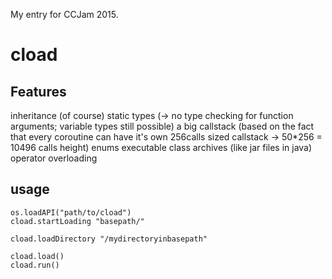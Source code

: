 My entry for CCJam 2015.

# cload
## Features
inheritance (of course)
static types (-> no type checking for function arguments; variable types still possible)
a big callstack (based on the fact that every coroutine can have it's own 256calls sized callstack -> 50*256 = 10496 calls height)
enums
executable class archives (like jar files in java)
operator overloading
	
## usage
	os.loadAPI("path/to/cload")
	cload.startLoading "basepath/"
	
	cload.loadDirectory "/mydirectoryinbasepath"
	
	cload.load()
	cload.run()
